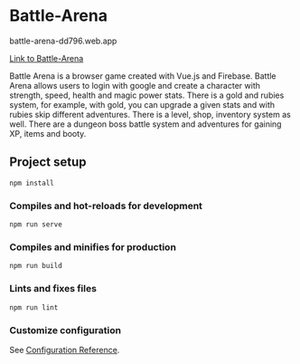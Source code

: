# Battle-Arena
battle-arena-dd796.web.app

<a href="https://battle-arena-dd796.web.app/profile">Link to Battle-Arena</a>

Battle Arena is a browser game created with Vue.js and Firebase. 
Battle Arena allows users to login with google and create a character with strength, speed, health and magic power stats. There is a gold and rubies system, for example, with gold, you can upgrade a given stats and with rubies skip different adventures. There is a level, shop, inventory system as well. There are a dungeon boss battle system and adventures for gaining XP, items and booty.


## Project setup
```
npm install
```

### Compiles and hot-reloads for development
```
npm run serve
```

### Compiles and minifies for production
```
npm run build
```

### Lints and fixes files
```
npm run lint
```

### Customize configuration
See [Configuration Reference](https://cli.vuejs.org/config/).
